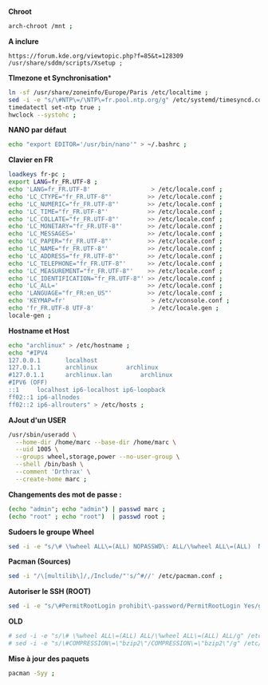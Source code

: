 **Chroot**
```bash
arch-chroot /mnt ;
```

**A inclure**
```
https://forum.kde.org/viewtopic.php?f=85&t=128309
/usr/share/sddm/scripts/Xsetup ;
```


**TImezone et Synchronisation***
```bash
ln -sf /usr/share/zoneinfo/Europe/Paris /etc/localtime ;
sed -i -e "s/\#NTP\=/\NTP\=fr.pool.ntp.org/g" /etc/systemd/timesyncd.conf ;
timedatectl set-ntp true ;
hwclock --systohc ;
```

**NANO par défaut**
```bash
echo "export EDITOR='/usr/bin/nano'" > ~/.bashrc ;
```

**Clavier en FR**
```bash
loadkeys fr-pc ;
export LANG=fr_FR.UTF-8 ;
echo 'LANG=fr_FR.UTF-8'                 > /etc/locale.conf ;
echo 'LC_CTYPE="fr_FR.UTF-8"'          >> /etc/locale.conf ;
echo 'LC_NUMERIC="fr_FR.UTF-8"'        >> /etc/locale.conf ;
echo 'LC_TIME="fr_FR.UTF-8"'           >> /etc/locale.conf ;
echo 'LC_COLLATE="fr_FR.UTF-8"'        >> /etc/locale.conf ;
echo 'LC_MONETARY="fr_FR.UTF-8"'       >> /etc/locale.conf ;
echo 'LC_MESSAGES='                    >> /etc/locale.conf ;
echo 'LC_PAPER="fr_FR.UTF-8"'          >> /etc/locale.conf ;
echo 'LC_NAME="fr_FR.UTF-8"'           >> /etc/locale.conf ;
echo 'LC_ADDRESS="fr_FR.UTF-8"'        >> /etc/locale.conf ;
echo 'LC_TELEPHONE="fr_FR.UTF-8"'      >> /etc/locale.conf ;
echo 'LC_MEASUREMENT="fr_FR.UTF-8"'    >> /etc/locale.conf ;
echo 'LC_IDENTIFICATION="fr_FR.UTF-8"' >> /etc/locale.conf ;
echo 'LC_ALL='                         >> /etc/locale.conf ;
echo 'LANGUAGE="fr_FR:en_US"'          >> /etc/locale.conf ;
echo 'KEYMAP=fr'                        > /etc/vconsole.conf ;
echo 'fr_FR.UTF-8 UTF-8'                > /etc/locale.gen ;
locale-gen ;
```



**Hostname et Host**
```bash
echo "archlinux" > /etc/hostname ;
echo "#IPV4
127.0.0.1       localhost
127.0.1.1       archlinux        archlinux
#127.0.1.1      archlinux.lan        archlinux
#IPV6 (OFF)
::1     localhost ip6-localhost ip6-loopback
ff02::1 ip6-allnodes
ff02::2 ip6-allrouters" > /etc/hosts ;
```


**AJout d'un USER**
```bash
/usr/sbin/useradd \
  --home-dir /home/marc --base-dir /home/marc \
  --uid 1005 \
  --groups wheel,storage,power --no-user-group \
  --shell /bin/bash \
  --comment 'Drthrax' \
  --create-home marc ;
```

**Changements des mot de passe :**

```bash
(echo "admin"; echo "admin") | passwd marc ;
(echo "root" ; echo "root")  | passwd root ;
```



**Sudoers le groupe Wheel**
```bash
sed -i -e "s/\# \%wheel ALL\=(ALL) NOPASSWD\: ALL/\%wheel ALL\=(ALL)  NOPASSWD\: ALL/g" /etc/sudoers ;
```

**Pacman (Sources)**
```bash
sed -i "/\[multilib\]/,/Include/"'s/^#//' /etc/pacman.conf ;
```

**Autoriser le SSH (ROOT)**
```bash
sed -i -e "s/\#PermitRootLogin prohibit\-password/PermitRootLogin Yes/g" /etc/ssh/sshd_config ;
```

**OLD**
```bash
# sed -i -e "s/\# \%wheel ALL\=(ALL) ALL/\%wheel ALL\=(ALL) ALL/g" /etc/sudoers ;
# sed -i -e "s/\#COMPRESSION\=\"bzip2\"/COMPRESSION\=\"bzip2\"/g" /etc/mkinitcpio.conf ;
```


**Mise à jour des paquets**
```bash
pacman -Syy ;
```
